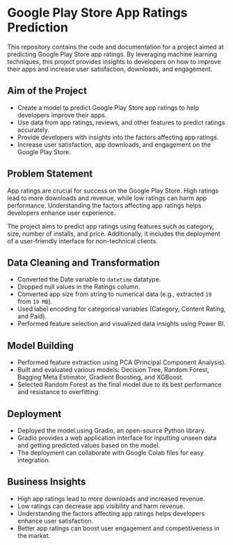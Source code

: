 # Google Play Store App Ratings Prediction

This repository contains the code and documentation for a project aimed at predicting Google Play Store app ratings. By leveraging machine learning techniques, this project provides insights to developers on how to improve their apps and increase user satisfaction, downloads, and engagement.

## Aim of the Project

- Create a model to predict Google Play Store app ratings to help developers improve their apps.
- Use data from app ratings, reviews, and other features to predict ratings accurately.
- Provide developers with insights into the factors affecting app ratings.
- Increase user satisfaction, app downloads, and engagement on the Google Play Store.

## Problem Statement

App ratings are crucial for success on the Google Play Store. High ratings lead to more downloads and revenue, while low ratings can harm app performance. Understanding the factors affecting app ratings helps developers enhance user experience.

The project aims to predict app ratings using features such as category, size, number of installs, and price. Additionally, it includes the deployment of a user-friendly interface for non-technical clients.

## Data Cleaning and Transformation

- Converted the Date variable to `datetime` datatype.
- Dropped null values in the Ratings column.
- Converted app size from string to numerical data (e.g., extracted `19` from `19 MB`).
- Used label encoding for categorical variables (Category, Content Rating, and Paid).
- Performed feature selection and visualized data insights using Power BI.

## Model Building

- Performed feature extraction using PCA (Principal Component Analysis).
- Built and evaluated various models: Decision Tree, Random Forest, Bagging Meta Estimator, Gradient Boosting, and XGBoost.
- Selected Random Forest as the final model due to its best performance and resistance to overfitting.

## Deployment

- Deployed the model using Gradio, an open-source Python library.
- Gradio provides a web application interface for inputting unseen data and getting predicted values based on the model.
- The deployment can collaborate with Google Colab files for easy integration.

## Business Insights

- High app ratings lead to more downloads and increased revenue.
- Low ratings can decrease app visibility and harm revenue.
- Understanding the factors affecting app ratings helps developers enhance user satisfaction.
- Better app ratings can boost user engagement and competitiveness in the market.

